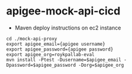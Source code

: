 # apigee-mock-api-cicd
- Maven deploy instructions on ec2 instance 
```
cd ./mock-api-proxy
export apigee_email={apigee username}
export apigee_password={apigee password}
export apigee_org=roykpallab-eval
mvn install -Ptest -Dusername=$apigee_email -Dpassword=$apigee_password -Dorg=$apigee_org

```
